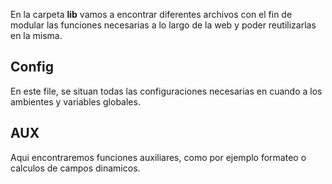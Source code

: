 En la carpeta **lib** vamos a encontrar diferentes archivos con el fin de modular las funciones necesarias a lo largo de la web y poder reutilizarlas en la misma.

## Config

En este file, se situan todas las configuraciones necesarias en cuando a los ambientes y variables globales.

## AUX

Aqui encontraremos funciones auxiliares, como por ejemplo formateo o calculos de campos dinamicos.